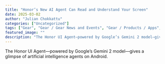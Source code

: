 ```yaml
---
title: "Honor’s New AI Agent Can Read and Understand Your Screen"
date: 2025-03-02
author: "Julian Chokkattu"
categories: ["Uncategorized"]
tags: ["Gear", "Gear / Gear News and Events", "Gear / Products / Apps", "Gear / Products / Phones", "mobile world congress", "artificial intelligence", "Google", "software", "Apps", "Android", "smartphones", "phones", "MWC", "Shopping", "MWC 2025"]
featured_image: ""
description: "The Honor UI Agent—powered by Google’s Gemini 2 model—gives a glimpse of artificial intelligence agents on Android...."
---
```


The Honor UI Agent—powered by Google’s Gemini 2 model—gives a glimpse of artificial intelligence agents on Android.
